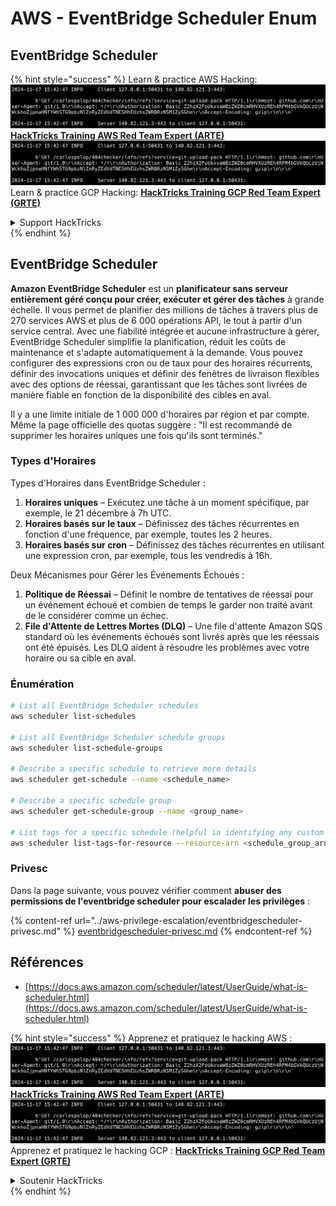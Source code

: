 # AWS - EventBridge Scheduler Enum

## EventBridge Scheduler

{% hint style="success" %}
Learn & practice AWS Hacking:<img src="../../../.gitbook/assets/image (1).png" alt="" data-size="line">[**HackTricks Training AWS Red Team Expert (ARTE)**](https://training.hacktricks.xyz/courses/arte)<img src="../../../.gitbook/assets/image (1).png" alt="" data-size="line">\
Learn & practice GCP Hacking: <img src="../../../.gitbook/assets/image (2).png" alt="" data-size="line">[**HackTricks Training GCP Red Team Expert (GRTE)**<img src="../../../.gitbook/assets/image (2).png" alt="" data-size="line">](https://training.hacktricks.xyz/courses/grte)

<details>

<summary>Support HackTricks</summary>

* Check the [**subscription plans**](https://github.com/sponsors/carlospolop)!
* **Join the** 💬 [**Discord group**](https://discord.gg/hRep4RUj7f) or the [**telegram group**](https://t.me/peass) or **follow** us on **Twitter** 🐦 [**@hacktricks\_live**](https://twitter.com/hacktricks\_live)**.**
* **Share hacking tricks by submitting PRs to the** [**HackTricks**](https://github.com/carlospolop/hacktricks) and [**HackTricks Cloud**](https://github.com/carlospolop/hacktricks-cloud) github repos.

</details>
{% endhint %}

## EventBridge Scheduler

**Amazon EventBridge Scheduler** est un **planificateur sans serveur entièrement géré conçu pour créer, exécuter et gérer des tâches** à grande échelle. Il vous permet de planifier des millions de tâches à travers plus de 270 services AWS et plus de 6 000 opérations API, le tout à partir d'un service central. Avec une fiabilité intégrée et aucune infrastructure à gérer, EventBridge Scheduler simplifie la planification, réduit les coûts de maintenance et s'adapte automatiquement à la demande. Vous pouvez configurer des expressions cron ou de taux pour des horaires récurrents, définir des invocations uniques et définir des fenêtres de livraison flexibles avec des options de réessai, garantissant que les tâches sont livrées de manière fiable en fonction de la disponibilité des cibles en aval.

Il y a une limite initiale de 1 000 000 d'horaires par région et par compte. Même la page officielle des quotas suggère : "Il est recommandé de supprimer les horaires uniques une fois qu'ils sont terminés."&#x20;

### Types d'Horaires

Types d'Horaires dans EventBridge Scheduler :

1. **Horaires uniques** – Exécutez une tâche à un moment spécifique, par exemple, le 21 décembre à 7h UTC.
2. **Horaires basés sur le taux** – Définissez des tâches récurrentes en fonction d'une fréquence, par exemple, toutes les 2 heures.
3. **Horaires basés sur cron** – Définissez des tâches récurrentes en utilisant une expression cron, par exemple, tous les vendredis à 16h.

Deux Mécanismes pour Gérer les Événements Échoués :

1. **Politique de Réessai** – Définit le nombre de tentatives de réessai pour un événement échoué et combien de temps le garder non traité avant de le considérer comme un échec.
2. **File d'Attente de Lettres Mortes (DLQ)** – Une file d'attente Amazon SQS standard où les événements échoués sont livrés après que les réessais ont été épuisés. Les DLQ aident à résoudre les problèmes avec votre horaire ou sa cible en aval.

### Énumération
```bash
# List all EventBridge Scheduler schedules
aws scheduler list-schedules

# List all EventBridge Scheduler schedule groups
aws scheduler list-schedule-groups

# Describe a specific schedule to retrieve more details
aws scheduler get-schedule --name <schedule_name>

# Describe a specific schedule group
aws scheduler get-schedule-group --name <group_name>

# List tags for a specific schedule (helpful in identifying any custom tags or permissions)
aws scheduler list-tags-for-resource --resource-arn <schedule_group_arn>
```
### Privesc

Dans la page suivante, vous pouvez vérifier comment **abuser des permissions de l'eventbridge scheduler pour escalader les privilèges** :

{% content-ref url="../aws-privilege-escalation/eventbridgescheduler-privesc.md" %}
[eventbridgescheduler-privesc.md](../aws-privilege-escalation/eventbridgescheduler-privesc.md)
{% endcontent-ref %}

## Références

* [https://docs.aws.amazon.com/scheduler/latest/UserGuide/what-is-scheduler.html](https://docs.aws.amazon.com/scheduler/latest/UserGuide/what-is-scheduler.html)

{% hint style="success" %}
Apprenez et pratiquez le hacking AWS :<img src="../../../.gitbook/assets/image (1).png" alt="" data-size="line">[**HackTricks Training AWS Red Team Expert (ARTE)**](https://training.hacktricks.xyz/courses/arte)<img src="../../../.gitbook/assets/image (1).png" alt="" data-size="line">\
Apprenez et pratiquez le hacking GCP : <img src="../../../.gitbook/assets/image (2).png" alt="" data-size="line">[**HackTricks Training GCP Red Team Expert (GRTE)**<img src="../../../.gitbook/assets/image (2).png" alt="" data-size="line">](https://training.hacktricks.xyz/courses/grte)

<details>

<summary>Soutenir HackTricks</summary>

* Vérifiez les [**plans d'abonnement**](https://github.com/sponsors/carlospolop) !
* **Rejoignez le** 💬 [**groupe Discord**](https://discord.gg/hRep4RUj7f) ou le [**groupe telegram**](https://t.me/peass) ou **suivez-nous sur** **Twitter** 🐦 [**@hacktricks\_live**](https://twitter.com/hacktricks\_live)**.**
* **Partagez des astuces de hacking en soumettant des PRs aux** [**HackTricks**](https://github.com/carlospolop/hacktricks) et [**HackTricks Cloud**](https://github.com/carlospolop/hacktricks-cloud) dépôts github.

</details>
{% endhint %}
